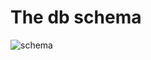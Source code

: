 # The db schema

![schema](https://rawgit.com/vincentserpoul/playwithsql/master/status/lateststatus/status_history.svg)
       